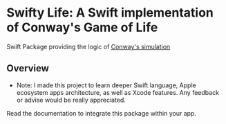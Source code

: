 # Swifty Life: A Swift implementation of Conway's Game of Life

Swift Package providing the logic of [Conway's simulation](https://en.wikipedia.org/wiki/Conway%27s_Game_of_Life)

## Overview

- Note: I made this project to learn deeper Swift language, Apple ecosystem apps architecture, as well as Xcode features.
Any feedback or advise would be really appreciated.

Read the documentation to integrate this package within your app.
